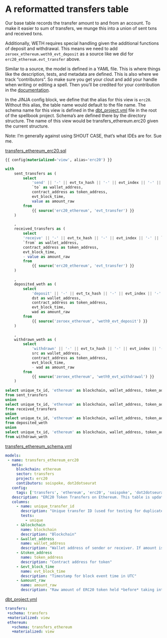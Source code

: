# A reformatted transfers table

Our base table records the transfer amount to and from an account. To make it easier to sum of transfers, we munge this into a union of sent txns and received txns.

Additionally, WETH requires special handling given the additional functions of deposit and withdrawal. This means we need to add `zeroex_ethereum.weth9_evt_deposit` as a source like we did for `erc20_ethereum.evt_transfer` above.

Similar to a source, the model is defined in a YAML file. This is where things like the description, tests, and metadata are defined. This is also where we track “contributors”. So make sure you get your clout and add your handle when writing or editing a spell. Then you’ll be credited for your contribution in the [documentation](https://spellbook-docs.dune.com/#!/overview).

In the JINJA config block, we define that the alias for this view is `erc20`. Without this alias, the table name would default to the file name. The schema name for this view is defined in the [dbt\_project.yml](https://github.com/duneanalytics/abstractions/blob/master/spellbook/dbt\_project.yml) file in the root of the spellbook project. Schema’s are defined there by the directory structure. The name of this view would be transfers\_ethereum.erc20 given the current structure.

Note: I’m generally against using SHOUT CASE, that’s what IDEs are for. Sue me.

[transfers\_ethereum\_erc20.sql](https://github.com/duneanalytics/abstractions/blob/master/spellbook/models/transfers/ethereum/erc20/transfers\_ethereum\_erc20.sql)

```sql
{{ config(materialized='view', alias='erc20') }}

with
    sent_transfers as (
        select
            'send' || '-' || evt_tx_hash || '-' || evt_index || '-' || `to` as unique_tx_id,
            `to` as wallet_address,
            contract_address as token_address,
            evt_block_time,
            value as amount_raw
        from
            {{ source('erc20_ethereum', 'evt_transfer') }}
    )

    ,
    received_transfers as (
        select
        'receive' || '-' || evt_tx_hash || '-' || evt_index || '-' || `from` as unique_tx_id,
        `from` as wallet_address,
        contract_address as token_address,
        evt_block_time,
        - value as amount_raw
        from
            {{ source('erc20_ethereum', 'evt_transfer') }}
    )

    ,
    deposited_weth as (
        select
            'deposit' || '-' || evt_tx_hash || '-' || evt_index || '-' || dst as unique_tx_id,
            dst as wallet_address,
            contract_address as token_address,
            evt_block_time,
            wad as amount_raw
        from
            {{ source('zeroex_ethereum', 'weth9_evt_deposit') }}
    )

    ,
    withdrawn_weth as (
        select
            'withdrawn' || '-' || evt_tx_hash || '-' || evt_index || '-' || src as unique_tx_id,
            src as wallet_address,
            contract_address as token_address,
            evt_block_time,
            - wad as amount_raw
        from
            {{ source('zeroex_ethereum', 'weth9_evt_withdrawal') }}
    )
    
select unique_tx_id, 'ethereum' as blockchain, wallet_address, token_address, evt_block_time, amount_raw
from sent_transfers
union
select unique_tx_id, 'ethereum' as blockchain, wallet_address, token_address, evt_block_time, amount_raw
from received_transfers
union
select unique_tx_id, 'ethereum' as blockchain, wallet_address, token_address, evt_block_time, amount_raw
from deposited_weth
union
select unique_tx_id, 'ethereum' as blockchain, wallet_address, token_address, evt_block_time, amount_raw
from withdrawn_weth
```

[transfers\_ethereum\_schema.yml](https://github.com/duneanalytics/abstractions/blob/master/spellbook/models/transfers/ethereum/transfers\_ethereum\_schema.yml)

```yaml
models:
 - name: transfers_ethereum_erc20
   meta:
     blockchain: ethereum
     sector: transfers
     project: erc20
     contibutors: soispoke, dot2dotseurat
   config:
     tags: ['transfers', 'ethereum', 'erc20', 'soispoke', 'dot2dotseurat']
   description: "ERC20 Token Transfers on Ethereum. This table is updated every 15 minutes."
   columns:
     - name: unique_transfer_id
       description: "Unique transfer ID (used for testing for duplicates)"
       tests:
         - unique
     - &blockchain
       name: blockchain
       description: "Blockchain"
     - &wallet_address
       name: wallet_address
       description: "Wallet address of sender or receiver. If amount is negative, wallet address is the sender's."
     - &token_address
       name: token_address
       description: "Contract address for token"
     - &evt_block_time
       name: evt_block_time
       description: "Timestamp for block event time in UTC"
     - &amount_raw
       name: amount_raw
       description: "Raw amount of ERC20 token held *before* taking into account token decimals"
```

[dbt\_project.yml](https://github.com/duneanalytics/abstractions/blob/master/spellbook/dbt\_project.yml)

```yaml
transfers:
 +schema: transfers
 +materialized: view
 ethereum:
   +schema: transfers_ethereum
   +materialized: view
```
